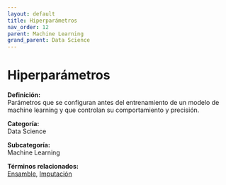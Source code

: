 ```yaml
---
layout: default
title: Hiperparámetros
nav_order: 12
parent: Machine Learning
grand_parent: Data Science
---
```


# Hiperparámetros

**Definición:**  
Parámetros que se configuran antes del entrenamiento de un modelo de machine learning y que controlan su comportamiento y precisión.

**Categoría:**  
Data Science  

**Subcategoría:**  
Machine Learning

**Términos relacionados:**  
[Ensamble](https://maleniski.github.io/diccionario-angl-tec-mx/docs/data-science/machine-learning/ensamble.html), [Imputación](https://maleniski.github.io/diccionario-angl-tec-mx/docs/data-science/machine-learning/imputacin.html)
